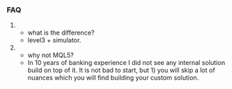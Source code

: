 ### FAQ
1.
   - what is the difference?
   - level3 + simulator.

2.
   - why not MQL5?
   - In 10 years of banking experience I did not see any internal solution build on top of it.
   It is not bad to start, but 1) you will skip a lot of nuances which you will find building your custom solution.
     
